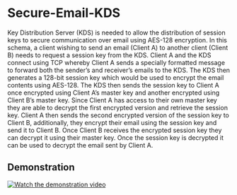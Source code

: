 # Secure-Email-KDS

Key Distribution Server (KDS) is
needed to allow the distribution of session keys to secure communication over
email using AES-128 encryption. In this schema, a client wishing to send an email (Client A)
to another client (Client B) needs to request a session key from the KDS. Client A and the
KDS connect using TCP whereby Client A sends a specially formatted message to forward
both the sender’s and receiver’s emails to the KDS. The KDS then generates a 128-bit
session key which would be used to encrypt the email contents using AES-128. The KDS
then sends the session key to Client A once encrypted using Client A’s master key and
another encrypted using Client B’s master key. Since Client A has access to their own
master key they are able to decrypt the first encrypted version and retrieve the session key.
Client A then sends the second encrypted version of the session key to Client B, additionally,
they encrypt their email using the session key and send it to Client B. Once Client B receives
the encrypted session key they can decrypt it using their master key. Once the session key
is decrypted it can be used to decrypt the email sent by Client A.

## Demonstration
[![Watch the demonstration video](https://img.youtube.com/vi/NcAn6Of6TR0/maxresdefault.jpg)](https://youtu.be/NcAn6Of6TR0)